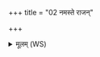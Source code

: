 +++
title = "02 नमस्ते राजन्"

+++
<details><summary>मूलम् (WS)</summary>

नमस्ते राजन् वरुणास्तु मन्यवे विश्वं हि देव निचिकेषि दुग्धम्।  
शतं सहस्त्रं प्र सुवाम्यन्यानयं नो जीवं शरदो व्यापेत्॥ २ ॥  
यदुवक्थानृतं जिह्वया वृजिनं बहु ।  
राज्ञस्त्वा सत्य धर्मणो मुञ्चामि वरुणादहम् ॥ ३ ॥
</details>